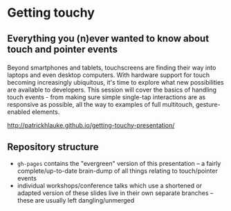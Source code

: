 # Getting touchy
## Everything you (n)ever wanted to know about **touch and pointer** events</p>

Beyond smartphones and tablets, touchscreens are finding their way into laptops and even desktop computers.
With hardware support for touch becoming increasingly ubiquitous, it's time to explore what new possibilities
are available to developers. This session will cover the basics of handling touch events - from making sure
simple single-tap interactions are as responsive as possible, all the way to examples of full multitouch,
gesture-enabled elements.

http://patrickhlauke.github.io/getting-touchy-presentation/

## Repository structure

- `gh-pages` contains the "evergreen" version of this presentation – a fairly complete/up-to-date brain-dump of all things relating to touch/pointer events
- individual workshops/conference talks which use a shortened or adapted version of these slides live in their own separate branches – these are usually left dangling/unmerged